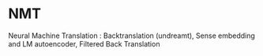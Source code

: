 # NMT
Neural Machine Translation : Backtranslation (undreamt), Sense embedding and LM autoencoder, Filtered Back Translation
